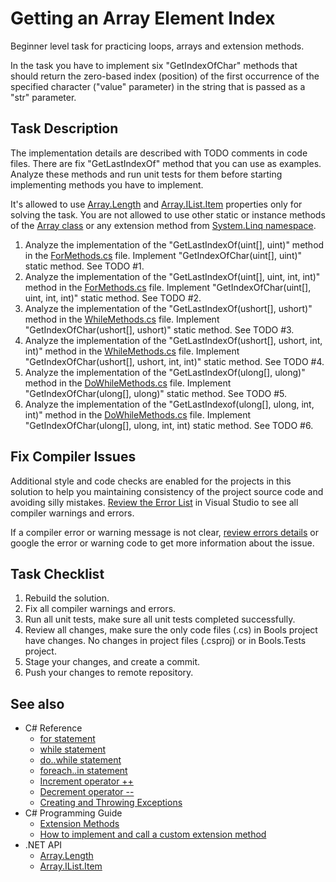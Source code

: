 # Getting an Array Element Index

Beginner level task for practicing loops, arrays and extension methods.

In the task you have to implement six "GetIndexOfChar" methods that should return the zero-based index (position) of the first occurrence of the specified character ("value" parameter) in the string that is passed as a "str" parameter.


## Task Description

The implementation details are described with TODO comments in code files. There are fix "GetLastIndexOf" method that you can use as examples. Analyze these methods and run unit tests for them before starting implementing methods you have to implement.

It's allowed to use [Array.Length](https://docs.microsoft.com/en-us/dotnet/api/system.array.length) and [Array.IList.Item](https://docs.microsoft.com/en-us/dotnet/api/system.array.system-collections-ilist-item) properties only for solving the task. You are not allowed to use other static or instance methods of the [Array class](https://docs.microsoft.com/en-us/dotnet/api/system.array) or any extension method from [System.Linq namespace](https://docs.microsoft.com/en-us/dotnet/api/system.linq).

1. Analyze the implementation of the "GetLastIndexOf(uint[], uint)" method in the [ForMethods.cs](GettingArrayElementIndex/ForMethods.cs#L19) file. Implement "GetIndexOfChar(uint[], uint)" static method. See TODO #1.
1. Analyze the implementation of the "GetLastIndexOf(uint[], uint, int, int)" method in the [ForMethods.cs](GettingArrayElementIndex/ForMethods.cs#L37) file. Implement "GetIndexOfChar(uint[], uint, int, int)" static method. See TODO #2.
1. Analyze the implementation of the "GetLastIndexOf(ushort[], ushort)" method in the [WhileMethods.cs](GettingArrayElementIndex/WhileMethods.cs#L19) file. Implement "GetIndexOfChar(ushort[], ushort)" static method. See TODO #3.
1. Analyze the implementation of the "GetLastIndexOf(ushort[], ushort, int, int)" method in the [WhileMethods.cs](GettingArrayElementIndex/WhileMethods.cs#L40) file. Implement "GetIndexOfChar(ushort[], ushort, int, int)" static method. See TODO #4.
1. Analyze the implementation of the "GetLastIndexOf(ulong[], ulong)" method in the [DoWhileMethods.cs](GettingArrayElementIndex/DoWhileMethods.cs#L19) file. Implement "GetIndexOfChar(ulong[], ulong)" static method. See TODO #5.
1. Analyze the implementation of the "GetLastIndexof(ulong[], ulong, int, int)" method in the [DoWhileMethods.cs](GettingArrayElementIndex/DoWhileMethods.cs#L44) file. Implement "GetIndexOfChar(ulong[], ulong, int, int) static method. See TODO #6.


## Fix Compiler Issues

Additional style and code checks are enabled for the projects in this solution to help you maintaining consistency of the project source code and avoiding silly mistakes. [Review the Error List](https://docs.microsoft.com/en-us/visualstudio/ide/find-and-fix-code-errors#review-the-error-list) in Visual Studio to see all compiler warnings and errors.

If a compiler error or warning message is not clear, [review errors details](https://docs.microsoft.com/en-us/visualstudio/ide/find-and-fix-code-errors#review-errors-in-detail) or google the error or warning code to get more information about the issue.


## Task Checklist

1. Rebuild the solution.
1. Fix all compiler warnings and errors.
1. Run all unit tests, make sure all unit tests completed successfully.
1. Review all changes, make sure the only code files (.cs) in Bools project have changes. No changes in project files (.csproj) or in Bools.Tests project.
1. Stage your changes, and create a commit.
1. Push your changes to remote repository.


## See also

* C# Reference
  * [for statement](https://docs.microsoft.com/en-us/dotnet/csharp/language-reference/keywords/for)
  * [while statement](https://docs.microsoft.com/en-us/dotnet/csharp/language-reference/keywords/while)
  * [do..while statement](https://docs.microsoft.com/en-us/dotnet/csharp/language-reference/keywords/do)
  * [foreach..in statement](https://docs.microsoft.com/en-us/dotnet/csharp/language-reference/keywords/foreach-in)
  * [Increment operator ++](https://docs.microsoft.com/en-us/dotnet/csharp/language-reference/operators/arithmetic-operators#increment-operator-)
  * [Decrement operator --](https://docs.microsoft.com/en-us/dotnet/csharp/language-reference/operators/arithmetic-operators#decrement-operator---)
  * [Creating and Throwing Exceptions](https://docs.microsoft.com/en-us/dotnet/csharp/programming-guide/exceptions/creating-and-throwing-exceptions)
* C# Programming Guide
  * [Extension Methods](https://docs.microsoft.com/en-us/dotnet/csharp/programming-guide/classes-and-structs/extension-methods)
  * [How to implement and call a custom extension method](https://docs.microsoft.com/en-us/dotnet/csharp/programming-guide/classes-and-structs/how-to-implement-and-call-a-custom-extension-method)
* .NET API
  * [Array.Length](https://docs.microsoft.com/en-us/dotnet/api/system.array.length)
  * [Array.IList.Item](https://docs.microsoft.com/en-us/dotnet/api/system.array.system-collections-ilist-item)
